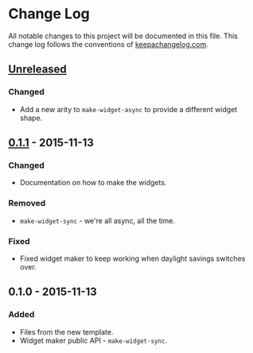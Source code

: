 # Change Log
All notable changes to this project will be documented in this file. This change log follows the conventions of [keepachangelog.com](http://keepachangelog.com/).

## [Unreleased][unreleased]
### Changed
- Add a new arity to `make-widget-async` to provide a different widget shape.

## [0.1.1] - 2015-11-13
### Changed
- Documentation on how to make the widgets.

### Removed
- `make-widget-sync` - we're all async, all the time.

### Fixed
- Fixed widget maker to keep working when daylight savings switches over.

## 0.1.0 - 2015-11-13
### Added
- Files from the new template.
- Widget maker public API - `make-widget-sync`.

[unreleased]: https://github.com/your-name/esc-choice/compare/0.1.1...HEAD
[0.1.1]: https://github.com/your-name/esc-choice/compare/0.1.0...0.1.1
